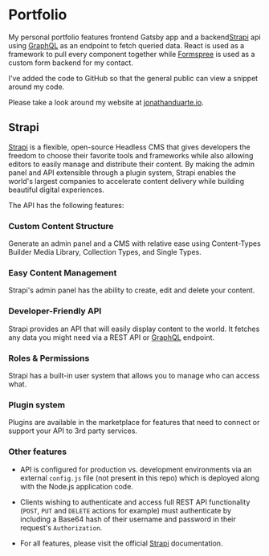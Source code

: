 # Portfolio

My personal portfolio features frontend Gatsby app and a backend[Strapi](https://strapi.io/) api using [GraphQL](https://graphql.org/learn/) as an endpoint to fetch queried data. React is used as a framework to pull every component together while [Formspree](https://formspree.io/) is used as a custom form backend for my contact.

I've added the code to GitHub so that the general public can view a snippet around my code.

Please take a look around my website at [jonathanduarte.io](http://google.com).

## Strapi

[Strapi](https://strapi.io/) is a flexible, open-source Headless CMS that gives developers the freedom to choose their favorite tools and frameworks while also allowing editors to easily manage and distribute their content. By making the admin panel and API extensible through a plugin system, Strapi enables the world's largest companies to accelerate content delivery while building beautiful digital experiences.

The API has the following features:

### Custom Content Structure
Generate an admin panel and a CMS with relative ease using Content-Types Builder Media Library, Collection Types, and Single Types.

### Easy Content Management
Strapi's admin panel has the ability to create, edit and delete your content.

### Developer-Friendly API
Strapi provides an API that will easily display content to the world. It fetches any data you might need via a REST API or [GraphQL](https://graphql.org/learn/) endpoint.

### Roles & Permissions
Strapi has a built-in user system that allows you to manage who can access what.

### Plugin system
Plugins are available in the marketplace for features that need to connect or support your API to 3rd party services.

### Other features
- API is configured for production vs. development environments via an external `config.js` file (not present in this repo) which is deployed along with the Node.js application code.

- Clients wishing to authenticate and access full REST API functionality (`POST`, `PUT` and `DELETE` actions for example) must authenticate by including a Base64 hash of their username and password in their request's `Authorization`.

- For all features, please visit the official [Strapi](https://strapi.io/documentation/v3.x/getting-started/introduction.html) documentation.